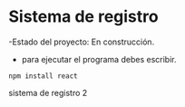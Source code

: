 <h1>Sistema de registro</h1>

-Estado del proyecto: En construcción.


- para ejecutar el programa debes escribir.
  

```npm install react```

sistema de registro 2
